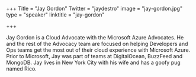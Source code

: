 +++
Title = "Jay Gordon"
Twitter = "jaydestro"
image = "jay-gordon.jpg"
type = "speaker"
linktitle = "jay-gordon"

+++

Jay Gordon is a Cloud Advocate with the Microsoft Azure Advocates. He and the rest of the Advocacy team are focused on helping Developers and Ops teams get the most out of their cloud experience with Microsoft Azure. Prior to Microsoft, Jay was part of teams at DigitalOcean, BuzzFeed and MongoDB. Jay lives in New York City with his wife and has a goofy pug named Rico.
